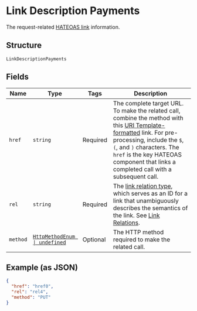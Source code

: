 
# Link Description Payments

The request-related [HATEOAS link](/api/rest/responses/#hateoas-links) information.

## Structure

`LinkDescriptionPayments`

## Fields

| Name | Type | Tags | Description |
|  --- | --- | --- | --- |
| `href` | `string` | Required | The complete target URL. To make the related call, combine the method with this [URI Template-formatted](https://tools.ietf.org/html/rfc6570) link. For pre-processing, include the `$`, `(`, and `)` characters. The `href` is the key HATEOAS component that links a completed call with a subsequent call. |
| `rel` | `string` | Required | The [link relation type](https://tools.ietf.org/html/rfc5988#section-4), which serves as an ID for a link that unambiguously describes the semantics of the link. See [Link Relations](https://www.iana.org/assignments/link-relations/link-relations.xhtml). |
| `method` | [`HttpMethodEnum \| undefined`](../../doc/models/http-method-enum.md) | Optional | The HTTP method required to make the related call. |

## Example (as JSON)

```json
{
  "href": "href0",
  "rel": "rel4",
  "method": "PUT"
}
```

